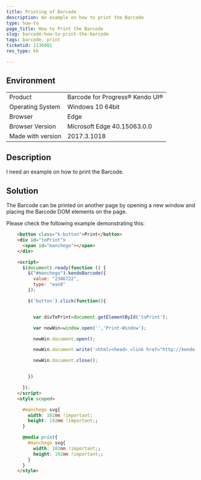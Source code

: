 ```yaml
---
title: Printing of Barcode
description: An example on how to print the Barcode
type: how-to
page_title: How to Print the Barcode
slug: barcode-how-to-print-the-barcode
tags: barcode, print
ticketid: 1136001
res_type: kb

---
```


## Environment
<table>
 <tr>
  <td>Product</td>
  <td>Barcode for Progress® Kendo UI®</td>
 </tr>
 <tr>
  <td>Operating System</td>
  <td>Windows 10 64bit</td>
 </tr>
 <tr>
  <td>Browser</td>
  <td>Edge</td>
 </tr>
 <tr>
  <td>Browser Version</td>
  <td>Microsoft Edge 40.15063.0.0</td>
 </tr> <tr>
  <td>Made with version</td>
  <td>2017.3.1018</td>
 </tr>
</table>


## Description

I need an example on how to print the Barcode.

## Solution

The Barcode can be printed on another page by opening a new window and placing the Barcode DOM elements on the page.

Please check the following example demonstrating this:

````html
    <button class="k-button">Print</button>
    <div id="toPrint">
      <span id="manchego"></span>
    </div>

    <script>
      $(document).ready(function () {
        $("#manchego").kendoBarcode({
          value: "2346722",
          type: "ean8"            
        });

        $('button').click(function(){


          var divToPrint=document.getElementById('toPrint');

          var newWin=window.open('','Print-Window');

          newWin.document.open();

          newWin.document.write('<html><head> <link href="http://kendo.cdn.telerik.com/' + kendo.version + '/styles/kendo.common.min.css" rel="stylesheet" /></head>  <body onload="window.print()">'+divToPrint.innerHTML+'</body></html>');

          newWin.document.close();


        })

      });
    </script>
    <style scoped>

      #manchego svg{
        width: 102mm !important;
        height: 192mm !important;;
      }

      @media print{
        #manchego svg{
          width: 102mm !important;;
          height: 192mm !important;;
        }  
      }           
    </style>
````
